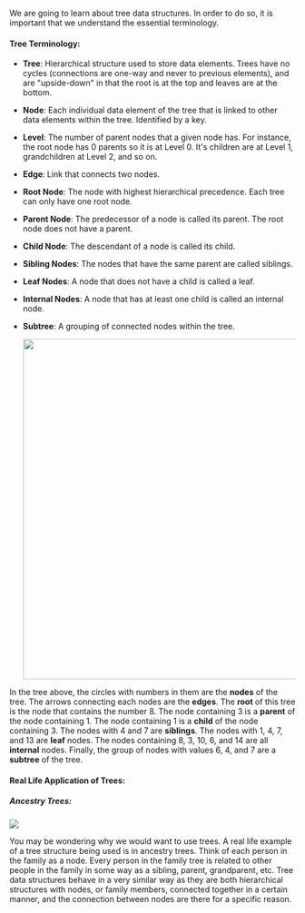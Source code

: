 <!--title={Trees}-->

<!--badges={Algorithms:5,Python:5}-->

<!--concepts={Trees}-->

We are going to learn about tree data structures. In order to do so, it is important that we understand the essential terminology.

#### Tree Terminology:

* **Tree**: Hierarchical structure used to store data elements. Trees have no cycles (connections are one-way and never to previous elements), and are "upside-down" in that the root is at the top and leaves are at the bottom.

* **Node**: Each individual data element of the tree that is linked to other data elements within the tree. Identified by a key.

* **Level**: The number of parent nodes that a given node has. For instance, the root node has 0 parents so it is at Level 0. It's children are at Level 1, grandchildren at Level 2, and so on.

* **Edge**: Link that connects two nodes.

* **Root Node**: The node with highest hierarchical precedence. Each tree can only have one root node.

* **Parent Node**: The predecessor of a node is called its parent. The root node does not have a parent.

* **Child Node**: The descendant of a node is called its child.

* **Sibling Nodes**: The nodes that have the same parent are called siblings.

* **Leaf Nodes**: A node that does not have a child is called a leaf.

* **Internal Nodes**: A node that has at least one child is called an internal node.

* **Subtree**: A grouping of connected nodes within the tree.

  <Img src="https://upload.wikimedia.org/wikipedia/commons/thumb/d/da/Binary_search_tree.svg/1200px-Binary_search_tree.svg.png" width="600">

In the tree above, the circles with numbers in them are the **nodes** of the tree. The arrows connecting each nodes are the **edges**. The **root** of this tree is the node that contains the number 8. The node containing 3 is a **parent** of the node containing 1. The node containing 1 is a **child** of the node containing 3. The nodes with 4 and 7 are **siblings**. The nodes with 1, 4, 7, and 13 are **leaf** nodes. The nodes containing 8, 3, 10, 6, and 14 are all **internal** nodes. Finally, the group of nodes with values 6, 4, and 7 are a **subtree** of the tree.

#### Real Life Application of Trees:

##### Ancestry Trees:

<Img src="https://imgur.com/a/D2pQFZC">

You may be wondering why we would want to use trees. A real life example of a tree structure being used is in ancestry trees. Think of each person in the family as a node. Every person in the family tree is related to other people in the family in some way as a sibling, parent, grandparent, etc. Tree data structures behave in a very similar way as they are both hierarchical structures with nodes, or family members, connected together in a certain manner, and the connection between nodes are there for a specific reason.
